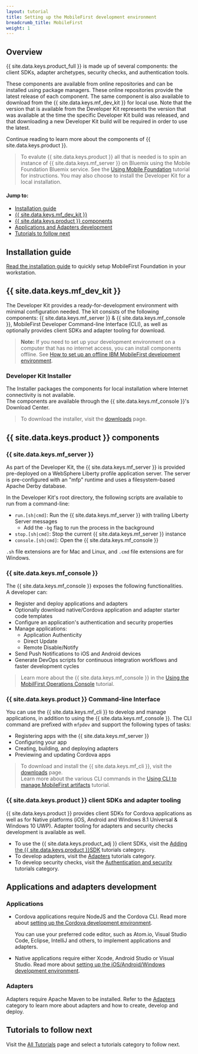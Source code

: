 ```yaml
---
layout: tutorial
title: Setting up the MobileFirst development environment
breadcrumb_title: MobileFirst
weight: 1
---
```

<!-- NLS_CHARSET=UTF-8 -->
## Overview
{{ site.data.keys.product_full }} is made up of several components: the client SDKs, adapter archetypes, security checks, and authentication tools.

These components are available from online repositories and can be installed using package managers. These online repositories provide the latest release of each component. The same component is also available to download from the {{ site.data.keys.mf_dev_kit }} for local use. Note that the version that is available from the Developer Kit represents the version that was available at the time the specific Developer Kit build was released, and that downloading a new Developer Kit build will be required in order to use the latest. 

Continue reading to learn more about the components of {{ site.data.keys.product }}.

> To evalute {{ site.data.keys.product }} all that is needed is to spin an instance of {{ site.data.keys.mf_server }} on Bluemix using the Mobile Foundation Bluemix service. See the [Using Mobile Foundation](../../../bluemix/using-mobile-foundation/) tutorial for instructions. You may also choose to install the Developer Kit for a local installation.

#### Jump to:

* [Installation guide](#installation-guide)
* [{{ site.data.keys.mf_dev_kit }}](#mobilefirst-foundation-development-kit)
* [{{ site.data.keys.product }} components](#mobilefirst-foundation-components)
* [Applications and Adapters development](#applications-and-adapters-development)
* [Tutorials to follow next](#tutorials-to-follow-next)

## Installation guide
[Read the installation guide](installation-guide) to quickly setup MobileFirst Foundation in your workstation.

## {{ site.data.keys.mf_dev_kit }}
The Developer Kit provides a ready-for-development environment with minimal configuration needed. The kit consists of the following components: {{ site.data.keys.mf_server }} &amp; {{ site.data.keys.mf_console }}, MobileFirst Developer Command-line Interface (CLI), as well as optionally provides client SDKs and adapter tooling for download.

> **Note:** If you need to set up your development environment on a computer that has no internet access, you can install components offline. See [How to set up an offline IBM MobileFirst development environment]({{site.baseurl}}/blog/2016/03/31/howto-set-up-an-offline-ibm-mobilefirst-8-0-development-environment).

### Developer Kit Installer
The Installer packages the components for local installation where Internet connectivity is not available.  
The components are available through the {{ site.data.keys.mf_console }}'s Download Center.

> To download the installer, visit the [downloads]({{site.baseurl}}/downloads/) page.

## {{ site.data.keys.product }} components

### {{ site.data.keys.mf_server }}
As part of the Developer Kit, the {{ site.data.keys.mf_server }} is provided pre-deployed on a WebSphere Liberty profile application server. The server is pre-configured with an "mfp" runtime and uses a filesystem-based Apache Derby database.

In the Developer Kit's root directory, the following scripts are available to run from a command-line:

* `run.[sh|cmd]`: Run the {{ site.data.keys.mf_server }} with trailing Liberty Server messages
    * Add the `-bg` flag to run the process in the background
* `stop.[sh|cmd]`: Stop the current {{ site.data.keys.mf_server }} instance
* `console.[sh|cmd]`: Open the {{ site.data.keys.mf_console }}

`.sh` file extensions are for Mac and Linux, and `.cmd` file extensions are for Windows.

### {{ site.data.keys.mf_console }}
The {{ site.data.keys.mf_console }} exposes the following functionalities.  
A developer can:

- Register and deploy applications and adapters
- Optionally download native/Cordova application and adapter starter code templates 
- Configure an application's authentication and security properties
- Manage applications:
    - Application Authenticity
    - Direct Update
    - Remote Disable/Notify
- Send Push Notifications to iOS and Android devices
- Generate DevOps scripts for continuous integration workflows and faster development cycles

> Learn more about the {{ site.data.keys.mf_console }} in the [Using the MobilFirst Operations Console](../../../product-overview/components/console/) tutorial.

### {{ site.data.keys.product }} Command-line Interface
You can use the {{ site.data.keys.mf_cli }} to develop and manage applications, in addition to using the {{ site.data.keys.mf_console }}. The CLI command are prefixed with `mfpdev` and support the following types of tasks:

* Registering apps with the {{ site.data.keys.mf_server }}
* Configuring your app
* Creating, building, and deploying adapters
* Previewing and updating Cordova apps

> To download and install the {{ site.data.keys.mf_cli }}, visit the [downloads]({{site.baseurl}}/downloads/) page.  
> Learn more about the various CLI commands in the [Using CLI to manage MobileFirst artifacts](../../../application-development/using-mobilefirst-cli-to-manage-mobilefirst-artifacts/) tutorial.

### {{ site.data.keys.product }} client SDKs and adapter tooling
{{ site.data.keys.product }} provides client SDKs for Cordova applications as well as for Native platforms (iOS, Android and Windows 8.1 Universal &amp; Windows 10 UWP). Adapter tooling for adapters and security checks development is available as well.

* To use the {{ site.data.keys.product_adj }} client SDKs, visit the [Adding the {{ site.data.keys.product }}SDK](../../../application-development/sdk/) tutorials category.  
* To develop adapters, visit the [Adapters](../../../adapters/) tutorials category.  
* To develop security checks, visit the [Authentication and security](../../../authentication-and-security/) tutorials category.  

## Applications and adapters development

### Applications
* Cordova applications require NodeJS and the Cordova CLI. Read more about [setting up the Cordova development environment](../cordova).

    You can use your preferred code editor, such as Atom.io, Visual Studio Code, Eclipse, IntelliJ and others, to implement applications and adapters.  
    
* Native applications require either Xcode, Android Studio or Visual Studio. Read more about [setting up the iOS/Android/Windows development environment](../).

### Adapters
Adapters require Apache Maven to be installed. Refer to the [Adapters](../../../adapters/) category to learn more about adapters and how to create, develop and deploy.

## Tutorials to follow next
Visit the [All Tutorials](../../../all-tutorials/) page and select a tutorials category to follow next.

